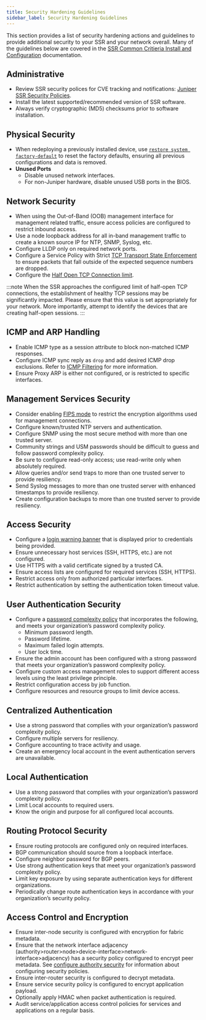 ```yaml
---
title: Security Hardening Guidelines
sidebar_label: Security Hardening Guidelines
---
```


This section provides a list of security hardening actions and guidelines to provide additional security to your SSR and your network overall. Many of the guidelines below are covered in the [SSR Common Critieria Install and Configuration](cc_fips_6.2.5_titlepage.md) documentation. 

## Administrative
- Review SSR security polices for CVE tracking and notifications: [Juniper SSR Security Policies](about_security_policy.md#release).
- Install the latest supported/recommended version of SSR software.
- Always verify cryptographic (MD5) checksums prior to software installation.

## Physical Security
- When redeploying a previously installed device, use [`restore system factory-default`](cli_reference.md#restore-system-factory-default) to reset the factory defaults, ensuring all previous configurations and data is removed.
- **Unused Ports**
	- Disable unused network interfaces.
	- For non-Juniper hardware, disable unused USB ports in the BIOS.

## Network Security
- When using the Out-of-Band (OOB) management interface for management related traffic, ensure access policies are configured to restrict inbound access.
- Use a node loopback address for all in-band management traffic to create a known source IP for NTP, SNMP, Syslog, etc.
- Configure LLDP only on required network ports.
- Configure a Service Policy with Strict [TCP Transport State Enforcement](sec_firewall_filtering.md#transport-state-enforcement) to ensure packets that fall outside of the expected sequence numbers are dropped.
- Configure the [Half Open TCP Connection limit](sec_firewall_filtering.md#tcp-half-open-connection-limit).

:::note 
When the SSR approaches the configured limit of half-open TCP connections, the establishment of healthy TCP sessions may be significantly impacted. Please ensure that this value is set appropriately for your network. More importantly, attempt to identify the devices that are creating half-open sessions.
:::

## ICMP and ARP Handling
- Enable ICMP type as a session attribute to block non-matched ICMP responses.
- Configure ICMP sync reply as `drop` and add desired ICMP drop exclusions. Refer to [ICMP Filtering](sec_firewall_filtering.md#icmp) for more information.
- Ensure Proxy ARP is either not configured, or is restricted to specific interfaces.

## Management Services Security
- Consider enabling [FIPS mode](cc_fips_6.2.5_conductor_install.md#conductor-installation) to restrict the encryption algorithms used for management connections.
- Configure known/trusted NTP servers and authentication.
- Configure SNMP using the most secure method with more than one trusted server.
- Community strings and USM passwords should be difficult to guess and follow password complexity policy.
- Be sure to configure read-only access; use read-write only when absolutely required.
- Allow queries and/or send traps to more than one trusted server to provide resiliency.
- Send Syslog messages to more than one trusted server with enhanced timestamps to provide resiliency.
- Create configuration backups to more than one trusted server to provide resiliency.

## Access Security
- Configure a [login warning banner](cc_fips_6.2.5_banners.md) that is displayed prior to credentials being provided.
- Ensure unnecessary host services (SSH, HTTPS, etc.) are not configured.
- Use HTTPS with a valid certificate signed by a trusted CA.
- Ensure access lists are configured for required services (SSH, HTTPS).
- Restrict access only from authorized particular interfaces.
- Restrict authentication by setting the authentication token timeout value.

## User Authentication Security
- Configure a [password complexity policy](config_command_guide.md#configure-authority-password-policy) that incorporates the following, and meets your organization’s password complexity policy.
  - Minimum password length.
  - Password lifetime.
  - Maximum failed login attempts.
  - User lock time.
- Ensure the admin account has been configured with a strong password that meets your organization’s password complexity policy.
- Configure custom access management roles to support different access levels using the least privilege principle.
- Restrict configuration access by job function.
- Configure resources and resource groups to limit device access.

## Centralized Authentication
- Use a strong password that complies with your organization’s password complexity policy.
- Configure multiple servers for resiliency.
- Configure accounting to trace activity and usage.
- Create an emergency local account in the event authentication servers are unavailable.

## Local Authentication
- Use a strong password that complies with your organization’s password complexity policy.
- Limit Local accounts to required users.
- Know the origin and purpose for all configured local accounts.

## Routing Protocol Security
- Ensure routing protocols are configured only on required interfaces.
- BGP communication should source from a loopback interface.
- Configure neighbor password for BGP peers.
- Use strong authentication keys that meet your organization’s password complexity policy.
- Limit key exposure by using separate authentication keys for different organizations.
- Periodically change route authentication keys in accordance with your organization’s security policy.

## Access Control and Encryption
- Ensure inter-node security is configured with encryption for fabric metadata.
- Ensure that the network interface adjacency (authority>router>node>device-interface>network-interface>adjacency) has a security policy configured to encrypt peer metadata. See [configure authority security](config_command_guide.md#configure-authority-security) for information about configuring security policies.
- Ensure inter-router security is configured to decrypt metadata.
- Ensure service security policy is configured to encrypt application payload.
- Optionally apply HMAC when packet authentication is required.
- Audit service/application access control policies for services and applications on a regular basis.